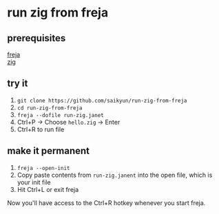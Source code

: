 # run zig from freja

## prerequisites

[freja](https://github.com/saikyun/freja)  \
[zig](https://ziglang.org/)

## try it

1. `git clone https://github.com/saikyun/run-zig-from-freja`
2. `cd run-zig-from-freja`
3. `freja --dofile run-zig.janet`
4. Ctrl+P -> Choose `hello.zig` -> Enter
5. Ctrl+R to run file

## make it permanent

1. `freja --open-init`
2. Copy paste contents from `run-zig.janent` into the open file, which is your init file
3. Hit Ctrl+L or exit freja

Now you'll have access to the Ctrl+R hotkey whenever you start freja.
